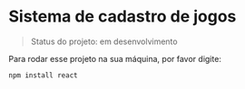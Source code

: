 <h1> Sistema de cadastro de jogos</h1>

> Status do projeto: em desenvolvimento

Para rodar esse projeto na sua máquina, por favor digite:

```
npm install react
```
